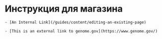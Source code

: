 Инструкция для магазина
============

    - [An Internal Link](/guides/content/editing-an-existing-page)
    
    - [This is an external link to genome.gov](https://www.genome.gov/)
